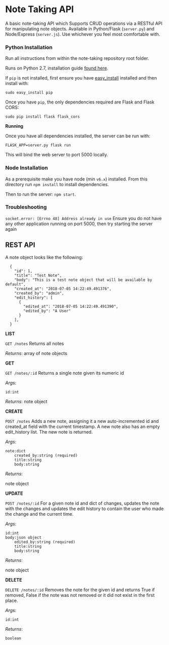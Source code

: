 # Note Taking API
A basic note-taking API which Supports CRUD operations via a RESTful API for manipulating note objects. Available in Python/Flask (`server.py`) and Node/Express (`server.js`). Use whichever you feel most comfortable with.

### Python Installation

Run all instructions from within the note-taking repository root folder.

Runs on Python 2.7, installation guide [found here](http://docs.python-guide.org/en/latest/starting/install/osx/#install-osx).

If `pip` is not installed, first ensure you have [easy_install](https://setuptools.readthedocs.io/en/latest/easy_install.html#installing-easy-install) installed and then install with:

```sudo easy_install pip```

Once you have `pip`, the only dependencies required are Flask and Flask CORS:

```sudo pip install flask flask_cors```

**Running**

Once you have all dependencies installed, the server can be run with:

```FLASK_APP=server.py flask run```

This will bind the web server to port 5000 locally.

### Node Installation
As a prerequisite make you have node (min `v6.x`) installed. From this directory run `npm install` to install dependencies.

Then to run the server: `npm start`.

### Troubleshooting

```socket.error: [Errno 48] Address already in use```
Ensure you do not have any other application running on port 5000, then try starting the server again


## REST API

A note object looks like the following:

```
  {
    "id": 1,
    "title": "Test Note",
    "body": "This is a test note object that will be available by default",
    "created_at": "2018-07-05 14:22:49.491376",
    "created_by": "admin",
    "edit_history": [
      {
        "edited_at": "2018-07-05 14:22:49.491390",
        "edited_by": "A User"
      }
    ],
  }
```

**LIST**

`GET /notes`
Returns all notes

*Returns*:
array of note objects

**GET**

`GET /notes/:id`
Returns a single note given its numeric id

*Args*:

```
id:int
```

*Returns*:
note object

**CREATE**

`POST /notes`
Adds a new note, assigning it a new auto-incremented id and
created\_at field with the current timestamp. A new note also
has an empty edit\_history list. The new note is returned.

*Args*:

```
note:dict
    created_by:string (required)
    title:string
    body:string
```

*Returns*:

note object

**UPDATE**

`POST /notes/:id`
For a given note id and dict of changes, updates the note with the changes
and updates the edit history to contain the user who made the change and the
current time.

*Args*:

```
id:int
body:json object
    edited_by:string (required)
    title:string
    body:string
```

*Returns*:

note object

**DELETE**

`DELETE /notes/:id`
Removes the note for the given id and returns True if removed,
False if the note was not removed or it did not exist in the first place.

*Args*:

```
id:int
```

*Returns*:

```
boolean
```
